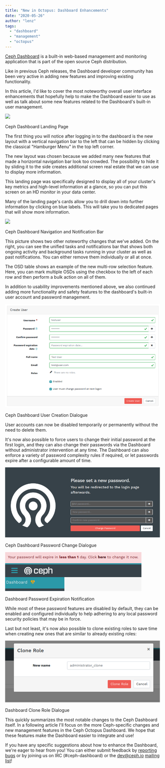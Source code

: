 ```yaml
---
title: "New in Octopus: Dashboard Enhancements"
date: "2020-05-26"
author: "lenz"
tags: 
  - "dashboard"
  - "management"
  - "octopus"
---
```


[Ceph Dashboard](https://docs.ceph.com/docs/master/mgr/dashboard/) is a built-in web-based management and monitoring application that is part of the open source Ceph distribution.

Like in previous Ceph releases, the Dashboard developer community has been very active in adding new features and improving existing functionality.

In this article, I'd like to cover the most noteworthy overall user interface enhancements that hopefully help to make the Dashboard easier to use as well as talk about some new features related to the Dashboard's built-in user management.

![](https://i2.wp.com/ceph.io/wp-content/uploads/2020/05/Ceph-Dashboard-Landing-Page.png?fit=1024%2C468&ssl=1)

Ceph Dashboard Landing Page

The first thing you will notice after logging in to the dashboard is the new layout with a vertical navigation bar to the left that can be hidden by clicking the classical "Hamburger Menu" in the top left corner.

The new layout was chosen because we added many new features that made a horizontal navigation bar look too crowded. The possibility to hide it by sliding it to the side creates additional screen real estate that we can use to display more information.

This landing page was specifically designed to display all of your cluster's key metrics and high-level information at a glance, so you can put this screen on an HD monitor in your data center.

Many of the landing page's cards allow you to drill down into further information by clicking on blue labels. This will take you to dedicated pages that will show more information.

![](https://i0.wp.com/ceph.io/wp-content/uploads/2020/05/Ceph-Dashboard-Sidebar.png?fit=1024%2C472&ssl=1)

Ceph Dashboard Navigation and Notification Bar

This picture shows two other noteworthy changes that we've added. On the right, you can see the unified tasks and notifications bar that shows both ongoing activity and background tasks running in your cluster as well as past notifications. You can either remove them individually or all at once.

The OSD table shows an example of the new multi-row selection feature. Here, you can mark multiple OSDs using the checkbox to the left of each row and then perform a bulk action on all of them.

In addition to usability improvements mentioned above, we also continued adding more functionality and safety features to the dashboard's built-in user account and password management.

![](images/Screenshot-from-2020-04-27-10-04-21.png)

Ceph Dashboard User Creation Dialogue

User accounts can now be disabled temporarily or permanently without the need to delete them.

It's now also possible to force users to change their initial password at the first login, and they can also change their passwords via the Dashboard without administrator intervention at any time. The Dashboard can also enforce a variety of password complexity rules if required, or let passwords expire after a configurable amount of time.

![](images/Screenshot-from-2020-04-27-10-05-38.png)

Ceph Dashboard Password Change Dialogue

![](images/Screenshot-from-2020-04-27-10-07-18.png)

Dashboard Password Expiration Notification

While most of these password features are disabled by default, they can be enabled and configured individually to help adhering to any local password security policies that may be in force.

Last but not least, it's now also possible to clone existing roles to save time when creating new ones that are similar to already existing roles:

![](images/Screenshot-from-2020-04-27-10-10-54.png)

Dashboard Clone Role Dialogue

This quickly summarizes the most notable changes to the Ceph Dashboard itself. In a following article I'll focus on the more Ceph-specific changes and new management features in the Ceph Octopus Dashboard. We hope that these features make the Dashboard easier to integrate and use!

If you have any specific suggestions about how to enhance the Dashboard, we're eager to hear from you! You can either submit feedback by [reporting bugs](https://tracker.ceph.com/projects/mgr/issues/new) or by joining us on IRC (#ceph-dashboard) or the dev@ceph.io [mailing list](https://ceph.io/irc/)!
